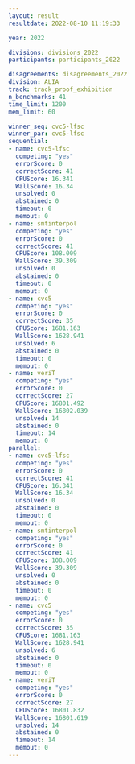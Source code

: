 ```yaml
---
layout: result
resultdate: 2022-08-10 11:19:33

year: 2022

divisions: divisions_2022
participants: participants_2022

disagreements: disagreements_2022
division: ALIA
track: track_proof_exhibition
n_benchmarks: 41
time_limit: 1200
mem_limit: 60

winner_seq: cvc5-lfsc
winner_par: cvc5-lfsc
sequential:
- name: cvc5-lfsc
  competing: "yes"
  errorScore: 0
  correctScore: 41
  CPUScore: 16.341
  WallScore: 16.34
  unsolved: 0
  abstained: 0
  timeout: 0
  memout: 0
- name: smtinterpol
  competing: "yes"
  errorScore: 0
  correctScore: 41
  CPUScore: 108.009
  WallScore: 39.309
  unsolved: 0
  abstained: 0
  timeout: 0
  memout: 0
- name: cvc5
  competing: "yes"
  errorScore: 0
  correctScore: 35
  CPUScore: 1681.163
  WallScore: 1628.941
  unsolved: 6
  abstained: 0
  timeout: 0
  memout: 0
- name: veriT
  competing: "yes"
  errorScore: 0
  correctScore: 27
  CPUScore: 16801.492
  WallScore: 16802.039
  unsolved: 14
  abstained: 0
  timeout: 14
  memout: 0
parallel:
- name: cvc5-lfsc
  competing: "yes"
  errorScore: 0
  correctScore: 41
  CPUScore: 16.341
  WallScore: 16.34
  unsolved: 0
  abstained: 0
  timeout: 0
  memout: 0
- name: smtinterpol
  competing: "yes"
  errorScore: 0
  correctScore: 41
  CPUScore: 108.009
  WallScore: 39.309
  unsolved: 0
  abstained: 0
  timeout: 0
  memout: 0
- name: cvc5
  competing: "yes"
  errorScore: 0
  correctScore: 35
  CPUScore: 1681.163
  WallScore: 1628.941
  unsolved: 6
  abstained: 0
  timeout: 0
  memout: 0
- name: veriT
  competing: "yes"
  errorScore: 0
  correctScore: 27
  CPUScore: 16801.832
  WallScore: 16801.619
  unsolved: 14
  abstained: 0
  timeout: 14
  memout: 0
---
```

